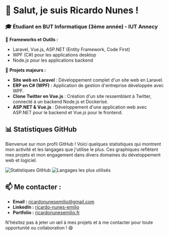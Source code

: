 # 👋 Salut, je suis Ricardo Nunes !

### 🎓 Étudiant en BUT Informatique (3ème année) - IUT Annecy

🔹 **Frameworks et Outils :**  
- Laravel, Vue.js, ASP.NET (Entity Framework, Code First)  
- WPF (C#) pour les applications desktop  
- Node.js pour les applications backend  

🔹 **Projets majeurs :**  
- **Site web en Laravel** : Développement complet d'un site web en Laravel.
- **ERP en C# (WPF)** : Application de gestion d'entreprise développée avec WPF.
- **Clone Twitter en Vue.js** : Création d'un site ressemblant à Twitter, connecté à un backend Node.js et Dockerisé.
- **ASP.NET & Vue.js** : Développement d'une application web avec ASP.NET pour le backend et Vue.js pour le frontend.


## 📊 Statistiques GitHub
Bienvenue sur mon profil GitHub ! Voici quelques statistiques qui montrent mon activité et les langages que j'utilise le plus. Ces graphiques reflètent mes projets et mon engagement dans divers domaines du développement web et logiciel.

![Statistiques GitHub](https://github-readme-stats.vercel.app/api?username=Shiro1234orihS&show_icons=true&theme=radical)
![Langages les plus utilisés](https://github-readme-stats.vercel.app/api/top-langs/?username=Shiro1234orihS&layout=compact&theme=radical)

<!-- ## 🏆 Langages les plus utilisés
Ce graphique met en avant les langages que j'emploie fréquemment dans mes projets.

![Langages les plus utilisés](https://github-readme-stats.vercel.app/api/top-langs/?username=Shiro1234orihS&layout=compact&theme=radical)

## 🚀 Graphique d'activité
Voici un aperçu de mon activité récente sur GitHub, illustrant mes contributions et collaborations.

[![Graphique d'activité](https://github-readme-activity-graph.vercel.app/graph?username=Shiro1234orihS&theme=dracula)](https://github.com/ashutosh00710/github-readme-activity-graph)
-->

## 📫 Me contacter :
- **Email :** [ricardonunesemilio@gmail.com](ricardonunesemilio@gmail.com)  
- **LinkedIn :** [ricardo-nunes-emilio]([https://linkedin.com/in/tonlinkedin](https://www.linkedin.com/in/ricardo-nunes-emilio/))  
- **Portfolio :** [ricardonunesemilio.fr](https://ricardonunesemilio.fr)  

<!--## 🚀 Objectif 2025
🔍 **Je suis à la recherche d'un stage de développeur informatique** à partir du **20 janvier 2025** pour une durée de **12 à 14 semaines**.
-->
N'hésitez pas à jeter un œil à mes projets et à me contacter pour toute opportunité ou collaboration ! 😄
